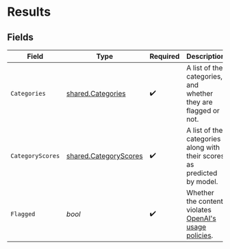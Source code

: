 # Results


## Fields

| Field                                                                             | Type                                                                              | Required                                                                          | Description                                                                       |
| --------------------------------------------------------------------------------- | --------------------------------------------------------------------------------- | --------------------------------------------------------------------------------- | --------------------------------------------------------------------------------- |
| `Categories`                                                                      | [shared.Categories](../../models/shared/categories.md)                            | :heavy_check_mark:                                                                | A list of the categories, and whether they are flagged or not.                    |
| `CategoryScores`                                                                  | [shared.CategoryScores](../../models/shared/categoryscores.md)                    | :heavy_check_mark:                                                                | A list of the categories along with their scores as predicted by model.           |
| `Flagged`                                                                         | *bool*                                                                            | :heavy_check_mark:                                                                | Whether the content violates [OpenAI's usage policies](/policies/usage-policies). |